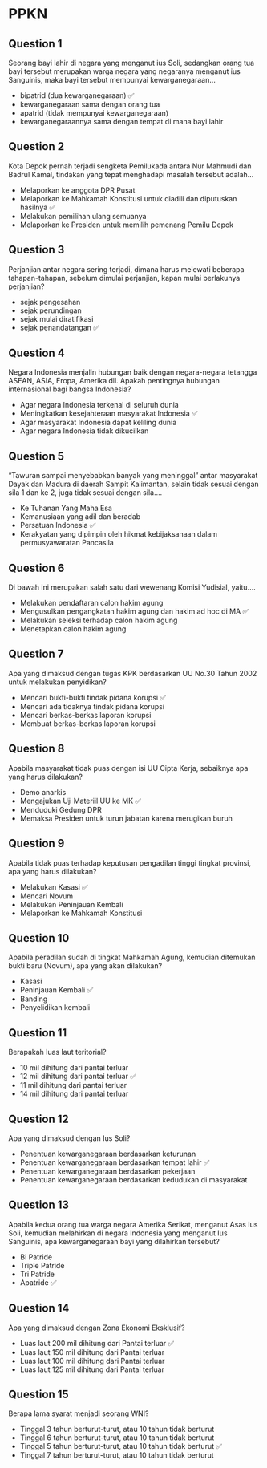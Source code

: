 # PPKN

## Question 1
Seorang bayi lahir di negara yang menganut ius Soli, sedangkan orang tua bayi tersebut merupakan warga negara yang negaranya menganut ius Sanguinis, maka bayi tersebut mempunyai kewarganegaraan...
- bipatrid (dua kewarganegaraan) ✅
- kewarganegaraan sama dengan orang tua
- apatrid (tidak mempunyai kewarganegaraan)
- kewarganegaraannya sama dengan tempat di mana bayi lahir

## Question 2
Kota Depok pernah terjadi sengketa Pemilukada antara Nur Mahmudi dan Badrul Kamal, tindakan yang tepat menghadapi masalah tersebut adalah…
- Melaporkan ke anggota DPR Pusat
- Melaporkan ke Mahkamah Konstitusi untuk diadili dan diputuskan hasilnya ✅
- Melakukan pemilihan ulang semuanya
- Melaporkan ke Presiden untuk memilih pemenang Pemilu Depok

## Question 3
Perjanjian antar negara sering terjadi, dimana harus melewati beberapa tahapan-tahapan, sebelum dimulai perjanjian, kapan mulai berlakunya perjanjian?
- sejak pengesahan
- sejak perundingan
- sejak mulai diratifikasi
- sejak penandatangan ✅

## Question 4
Negara Indonesia menjalin hubungan baik dengan negara-negara tetangga ASEAN, ASIA, Eropa, Amerika dll. Apakah pentingnya hubungan internasional bagi bangsa Indonesia?
- Agar negara Indonesia terkenal di seluruh dunia
- Meningkatkan kesejahteraan masyarakat Indonesia ✅
- Agar masyarakat Indonesia dapat keliling dunia
- Agar negara Indonesia tidak dikucilkan

## Question 5
“Tawuran sampai menyebabkan banyak yang meninggal” antar masyarakat Dayak dan Madura di daerah Sampit Kalimantan, selain tidak sesuai dengan sila 1 dan ke 2, juga tidak sesuai dengan sila….
- Ke Tuhanan Yang Maha Esa
- Kemanusiaan yang adil dan beradab
- Persatuan Indonesia ✅
- Kerakyatan yang dipimpin oleh hikmat kebijaksanaan dalam permusyawaratan Pancasila

## Question 6
Di bawah ini merupakan salah satu dari wewenang Komisi Yudisial, yaitu….
- Melakukan pendaftaran calon hakim agung
- Mengusulkan pengangkatan hakim agung dan hakim ad hoc di MA ✅
- Melakukan seleksi terhadap calon hakim agung
- Menetapkan calon hakim agung

## Question 7
Apa yang dimaksud dengan tugas KPK berdasarkan UU No.30 Tahun 2002 untuk melakukan penyidikan?
- Mencari bukti-bukti tindak pidana korupsi ✅
- Mencari ada tidaknya tindak pidana korupsi
- Mencari berkas-berkas laporan korupsi
- Membuat berkas-berkas laporan korupsi

## Question 8
Apabila masyarakat tidak puas dengan isi UU Cipta Kerja, sebaiknya apa yang harus dilakukan?
- Demo anarkis
- Mengajukan Uji Materiil UU ke MK ✅
- Menduduki Gedung DPR
- Memaksa Presiden untuk turun jabatan karena merugikan buruh

## Question 9
Apabila tidak puas terhadap keputusan pengadilan tinggi tingkat provinsi, apa yang harus dilakukan?
- Melakukan Kasasi ✅
- Mencari Novum
- Melakukan Peninjauan Kembali
- Melaporkan ke Mahkamah Konstitusi

## Question 10
Apabila peradilan sudah di tingkat Mahkamah Agung, kemudian ditemukan bukti baru (Novum), apa yang akan dilakukan?
- Kasasi
- Peninjauan Kembali ✅
- Banding
- Penyelidikan kembali

## Question 11
Berapakah luas laut teritorial?
- 10 mil dihitung dari pantai terluar
- 12 mil dihitung dari pantai terluar ✅
- 11 mil dihitung dari pantai terluar
- 14 mil dihitung dari pantai terluar

## Question 12
Apa yang dimaksud dengan Ius Soli?
- Penentuan kewarganegaraan berdasarkan keturunan
- Penentuan kewarganegaraan berdasarkan tempat lahir ✅
- Penentuan kewarganegaraan berdasarkan pekerjaan
- Penentuan kewarganegaraan berdasarkan kedudukan di masyarakat

## Question 13
Apabila kedua orang tua warga negara Amerika Serikat, menganut Asas Ius Soli, kemudian melahirkan di negara Indonesia yang menganut Ius Sanguinis, apa kewarganegaraan bayi yang dilahirkan tersebut?
- Bi Patride
- Triple Patride
- Tri Patride
- Apatride ✅

## Question 14
Apa yang dimaksud dengan Zona Ekonomi Eksklusif?
- Luas laut 200 mil dihitung dari Pantai terluar ✅
- Luas laut 150 mil dihitung dari Pantai terluar
- Luas laut 100 mil dihitung dari Pantai terluar
- Luas laut 125 mil dihitung dari Pantai terluar

## Question 15
Berapa lama syarat menjadi seorang WNI?
- Tinggal 3 tahun berturut-turut, atau 10 tahun tidak berturut
- Tinggal 6 tahun berturut-turut, atau 10 tahun tidak berturut
- Tinggal 5 tahun berturut-turut, atau 10 tahun tidak berturut ✅
- Tinggal 7 tahun berturut-turut, atau 10 tahun tidak berturut
